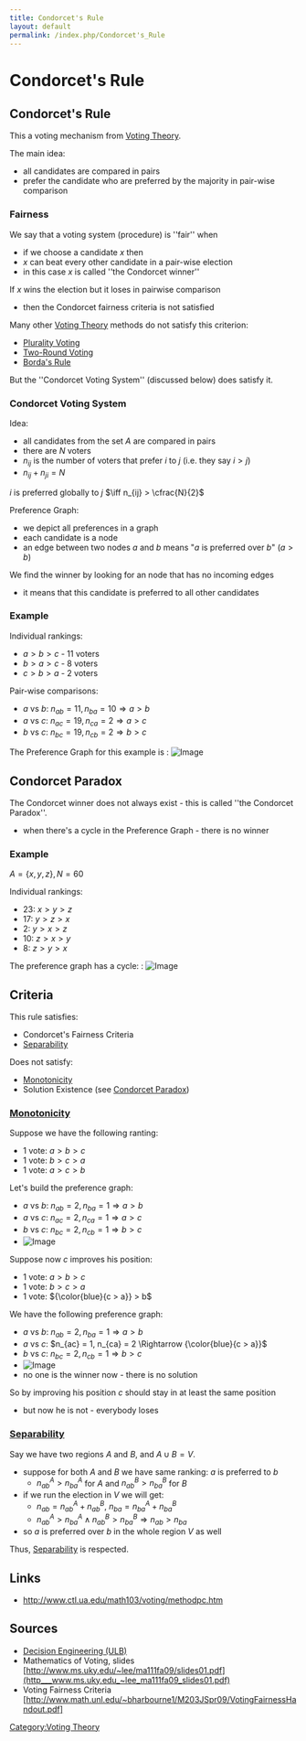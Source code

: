 ```yaml
---
title: Condorcet's Rule
layout: default
permalink: /index.php/Condorcet's_Rule
---
```


# Condorcet's Rule

## Condorcet's Rule
This a voting mechanism from [Voting Theory](Voting_Theory).

The main idea:
- all candidates are compared in pairs
- prefer the candidate who are preferred by the majority in pair-wise comparison


### Fairness
We say that a voting system (procedure) is ''fair'' when 
- if we choose a candidate $x$ then 
- $x$ can beat every other candidate in a pair-wise election
- in this case $x$ is called ''the Condorcet winner''

If $x$ wins the election but it loses in pairwise comparison
- then the Condorcet fairness criteria is not satisfied

Many other [Voting Theory](Voting_Theory) methods do not satisfy this criterion:
- [Plurality Voting](Plurality_Voting)
- [Two-Round Voting](Two-Round_Voting)
- [Borda's Rule](Borda's_Rule)

But the ''Condorcet Voting System'' (discussed below) does satisfy it.


### Condorcet Voting System
Idea:
- all candidates from the set $A$ are compared in pairs 
- there are $N$ voters
- $n_{ij}$ is the number of voters that prefer $i$ to $j$ (i.e. they say $i > j$) 
- $n_{ij} + n_{ji} = N$

$i$ is preferred globally to $j$ $\iff n_{ij} > \cfrac{N}{2}$

Preference Graph:
- we depict all preferences in a graph
- each candidate is a node
- an edge between two nodes $a$ and $b$ means "$a$ is preferred over $b$" ($a > b$)

We find the winner by looking for an node that has no incoming edges
- it means that this candidate is preferred to all other candidates 


### Example
Individual rankings:
- $a > b > c$ - 11 voters
- $b > a > c$ - 8 voters
- $c > b > a$ - 2 voters

Pair-wise comparisons:
- $a \text{ vs } b$: $n_{ab} = 11, n_{ba} = 10 \Rightarrow a > b$
- $a \text{ vs } c$: $n_{ac} = 19, n_{ca} = 2 \Rightarrow a > c$
- $b \text{ vs } c$: $n_{bc} = 19, n_{cb} = 2 \Rightarrow b > c$

The Preference Graph for this example is
: <img src="https://raw.github.com/alexeygrigorev/wiki-figures/master/ulb/de/vt/condorcet-ex1.png" alt="Image">


## Condorcet Paradox
The Condorcet winner does not always exist - this is called ''the Condorcet Paradox''.
- when there's a cycle in the Preference Graph - there is no winner 

### Example
$A = \{x, y, z\}, N = 60$

Individual rankings:
- 23: $x > y > z$
- 17: $y > z > x$
- 2:  $y > x > z$
- 10: $z > x > y$
- 8:  $z > y > x$

The preference graph has a cycle:
: <img src="https://raw.github.com/alexeygrigorev/wiki-figures/master/ulb/de/vt/condorcet-paradox.png" alt="Image">


## Criteria
This rule satisfies:
- Condorcet's Fairness Criteria
- [Separability](Separability)

Does not satisfy:
- [Monotonicity](Monotonicity)
- Solution Existence (see [Condorcet Paradox](Condorcet_Paradox))


### [Monotonicity](Monotonicity)
Suppose we have the following ranting:
- 1 vote: $a > b > c$
- 1 vote: $b > c > a$
- 1 vote: $a > c > b$

Let's build the preference graph:
- $a$ vs $b$: $n_{ab} = 2, n_{ba} = 1 \Rightarrow a > b$
- $a$ vs $c$: $n_{ac} = 2, n_{ca} = 1 \Rightarrow a > c$
- $b$ vs $c$: $n_{bc} = 2, n_{cb} = 1 \Rightarrow b > c$
- <img src="https://raw.github.com/alexeygrigorev/wiki-figures/master/ulb/de/vt/condorcet-monotonicity-1.png" alt="Image">

Suppose now $c$ improves his position:
- 1 vote: $a > b > c$
- 1 vote: $b > c > a$
- 1 vote: ${\color{blue}{c > a}} > b$

We have the following preference graph:
- $a$ vs $b$: $n_{ab} = 2, n_{ba} = 1 \Rightarrow a > b$
- $a$ vs $c$: $n_{ac} = 1, n_{ca} = 2 \Rightarrow {\color{blue}{c > a}}$
- $b$ vs $c$: $n_{bc} = 2, n_{cb} = 1 \Rightarrow b > c$
- <img src="https://raw.github.com/alexeygrigorev/wiki-figures/master/ulb/de/vt/condorcet-monotonicity-2.png" alt="Image">
- no one is the winner now - there is no solution

So by improving his position $c$ should stay in at least the same position
- but now he is not - everybody loses


### [Separability](Separability)
Say we have two regions $A$ and $B$, and $A \cup B = V$. 
- suppose for both $A$ and $B$ we have same ranking: $a$ is preferred to $b$
  - $n^A_{ab} > n^A_{ba}$ for $A$ and $n^B_{ab} > n^B_{ba}$ for $B$ 
- if we run the election in $V$ we will get:
  - $n_{ab} = n^A_{ab} + n^B_{ab}$, $n_{ba} = n^A_{ba} + n^B_{ba}$
  - $n^A_{ab} > n^A_{ba} \land n^B_{ab} > n^B_{ba} \Rightarrow n_{ab} > n_{ba}$
- so $a$ is preferred over $b$ in the whole region $V$ as well

Thus, [Separability](Separability) is respected. 



## Links
- http://www.ctl.ua.edu/math103/voting/methodpc.htm

## Sources
- [Decision Engineering (ULB)](Decision_Engineering_(ULB))
- Mathematics of Voting, slides [http://www.ms.uky.edu/~lee/ma111fa09/slides01.pdf](http___www.ms.uky.edu_~lee_ma111fa09_slides01.pdf)
- Voting Fairness Criteria [http://www.math.unl.edu/~bharbourne1/M203JSpr09/VotingFairnessHandout.pdf]

[Category:Voting Theory](Category_Voting_Theory)